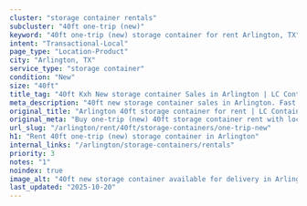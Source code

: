 ```yaml
---
cluster: "storage container rentals"
subcluster: "40ft one-trip (new)"
keyword: "40ft one-trip (new) storage container for rent Arlington, TX"
intent: "Transactional-Local"
page_type: "Location-Product"
city: "Arlington, TX"
service_type: "storage container"
condition: "New"
size: "40ft"
title_tag: "40ft Kxh New storage container Sales in Arlington | LC Container"
meta_description: "40ft new storage container sales in Arlington. Fast delivery, competitive pricing. Serving storage containers area. Quote ID: Z1B. Call (214) 524-4168 for your free quote today."
original_title: "Arlington 40ft storage container for rent | LC Container"
original_meta: "Buy one-trip (new) 40ft storage container rent with local delivery in Arlington, TX. LC Container — local Since 2003. Request a fast quote today."
url_slug: "/arlington/rent/40ft/storage-containers/one-trip-new"
h1: "Rent 40ft one-trip (new) storage container in Arlington"
internal_links: "/arlington/storage-containers/rentals"
priority: 3
notes: "1"
noindex: true
image_alt: "40ft new storage container available for delivery in Arlington"
last_updated: "2025-10-20"
---
```


<!-- TODO: Add unique city/inventory copy, images, and internal links here. -->
